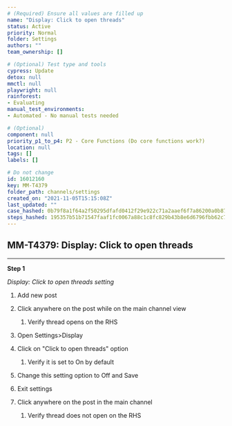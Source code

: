 ```yaml
---
# (Required) Ensure all values are filled up
name: "Display: Click to open threads"
status: Active
priority: Normal
folder: Settings
authors: ""
team_ownership: []

# (Optional) Test type and tools
cypress: Update
detox: null
mmctl: null
playwright: null
rainforest: 
- Evaluating
manual_test_environments: 
- Automated - No manual tests needed

# (Optional)
component: null
priority_p1_to_p4: P2 - Core Functions (Do core functions work?)
location: null
tags: []
labels: []

# Do not change
id: 16012160
key: MM-T4379
folder_path: channels/settings
created_on: "2021-11-05T15:15:08Z"
last_updated: ""
case_hashed: 0b79f8a1f64a2f50295dfafd0412f29e922c71a2aaef6f7a86200a0b878e284ec3ab060312fba1734726388a9343620f
steps_hashed: 195357b51b71547faaf1fc0067a88c1c8fc829b43b8e6d6796fbb62c7252957c7902c885be44f9ac012b468128aa0dd3
---
```


## MM-T4379: Display: Click to open threads

---

**Step 1**

_Display: Click to open threads setting_

1. Add new post

2. Click anywhere on the post while on the main channel view

   1. Verify thread opens on the RHS

3. Open Settings>Display

4. Click on "Click to open threads" option

   1. Verify it is set to On by default

5. Change this setting option to Off and Save

6. Exit settings

7. Click anywhere on the post in the main channel

   1. Verify thread does not open on the RHS
